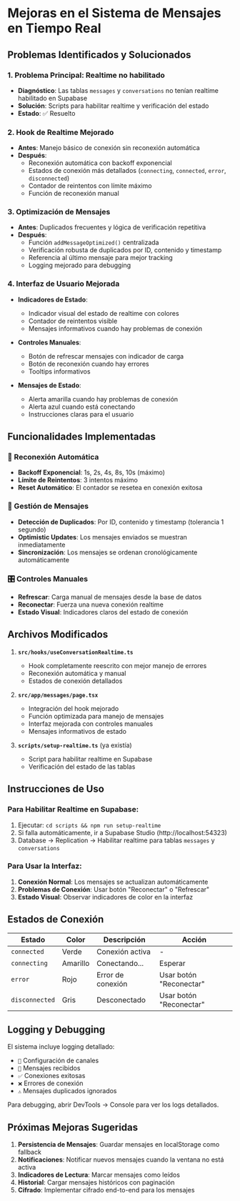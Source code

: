 # Mejoras en el Sistema de Mensajes en Tiempo Real

## Problemas Identificados y Solucionados

### 1. **Problema Principal: Realtime no habilitado**
- **Diagnóstico**: Las tablas `messages` y `conversations` no tenían realtime habilitado en Supabase
- **Solución**: Scripts para habilitar realtime y verificación del estado
- **Estado**: ✅ Resuelto

### 2. **Hook de Realtime Mejorado**
- **Antes**: Manejo básico de conexión sin reconexión automática
- **Después**: 
  - Reconexión automática con backoff exponencial
  - Estados de conexión más detallados (`connecting`, `connected`, `error`, `disconnected`)
  - Contador de reintentos con límite máximo
  - Función de reconexión manual

### 3. **Optimización de Mensajes**
- **Antes**: Duplicados frecuentes y lógica de verificación repetitiva
- **Después**:
  - Función `addMessageOptimized()` centralizada
  - Verificación robusta de duplicados por ID, contenido y timestamp
  - Referencia al último mensaje para mejor tracking
  - Logging mejorado para debugging

### 4. **Interfaz de Usuario Mejorada**
- **Indicadores de Estado**:
  - Indicador visual del estado de realtime con colores
  - Contador de reintentos visible
  - Mensajes informativos cuando hay problemas de conexión

- **Controles Manuales**:
  - Botón de refrescar mensajes con indicador de carga
  - Botón de reconexión cuando hay errores
  - Tooltips informativos

- **Mensajes de Estado**:
  - Alerta amarilla cuando hay problemas de conexión
  - Alerta azul cuando está conectando
  - Instrucciones claras para el usuario

## Funcionalidades Implementadas

### 🔄 Reconexión Automática
- **Backoff Exponencial**: 1s, 2s, 4s, 8s, 10s (máximo)
- **Límite de Reintentos**: 3 intentos máximo
- **Reset Automático**: El contador se resetea en conexión exitosa

### 📨 Gestión de Mensajes
- **Detección de Duplicados**: Por ID, contenido y timestamp (tolerancia 1 segundo)
- **Optimistic Updates**: Los mensajes enviados se muestran inmediatamente
- **Sincronización**: Los mensajes se ordenan cronológicamente automáticamente

### 🎛️ Controles Manuales
- **Refrescar**: Carga manual de mensajes desde la base de datos
- **Reconectar**: Fuerza una nueva conexión realtime
- **Estado Visual**: Indicadores claros del estado de conexión

## Archivos Modificados

1. **`src/hooks/useConversationRealtime.ts`**
   - Hook completamente reescrito con mejor manejo de errores
   - Reconexión automática y manual
   - Estados de conexión detallados

2. **`src/app/messages/page.tsx`**
   - Integración del hook mejorado
   - Función optimizada para manejo de mensajes
   - Interfaz mejorada con controles manuales
   - Mensajes informativos de estado

3. **`scripts/setup-realtime.ts`** (ya existía)
   - Script para habilitar realtime en Supabase
   - Verificación del estado de las tablas

## Instrucciones de Uso

### Para Habilitar Realtime en Supabase:
1. Ejecutar: `cd scripts && npm run setup-realtime`
2. Si falla automáticamente, ir a Supabase Studio (http://localhost:54323)
3. Database → Replication → Habilitar realtime para tablas `messages` y `conversations`

### Para Usar la Interfaz:
1. **Conexión Normal**: Los mensajes se actualizan automáticamente
2. **Problemas de Conexión**: Usar botón "Reconectar" o "Refrescar"
3. **Estado Visual**: Observar indicadores de color en la interfaz

## Estados de Conexión

| Estado | Color | Descripción | Acción |
|--------|-------|-------------|---------|
| `connected` | Verde | Conexión activa | - |
| `connecting` | Amarillo | Conectando... | Esperar |
| `error` | Rojo | Error de conexión | Usar botón "Reconectar" |
| `disconnected` | Gris | Desconectado | Usar botón "Reconectar" |

## Logging y Debugging

El sistema incluye logging detallado:
- `🔄` Configuración de canales
- `📨` Mensajes recibidos
- `✅` Conexiones exitosas
- `❌` Errores de conexión
- `⚠️` Mensajes duplicados ignorados

Para debugging, abrir DevTools → Console para ver los logs detallados.

## Próximas Mejoras Sugeridas

1. **Persistencia de Mensajes**: Guardar mensajes en localStorage como fallback
2. **Notificaciones**: Notificar nuevos mensajes cuando la ventana no está activa
3. **Indicadores de Lectura**: Marcar mensajes como leídos
4. **Historial**: Cargar mensajes históricos con paginación
5. **Cifrado**: Implementar cifrado end-to-end para los mensajes
